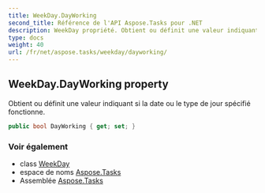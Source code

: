```yaml
---
title: WeekDay.DayWorking
second_title: Référence de l'API Aspose.Tasks pour .NET
description: WeekDay propriété. Obtient ou définit une valeur indiquant si la date ou le type de jour spécifié fonctionne.
type: docs
weight: 40
url: /fr/net/aspose.tasks/weekday/dayworking/
---
```

## WeekDay.DayWorking property

Obtient ou définit une valeur indiquant si la date ou le type de jour spécifié fonctionne.

```csharp
public bool DayWorking { get; set; }
```

### Voir également

* class [WeekDay](../)
* espace de noms [Aspose.Tasks](../../weekday/)
* Assemblée [Aspose.Tasks](../../../)



